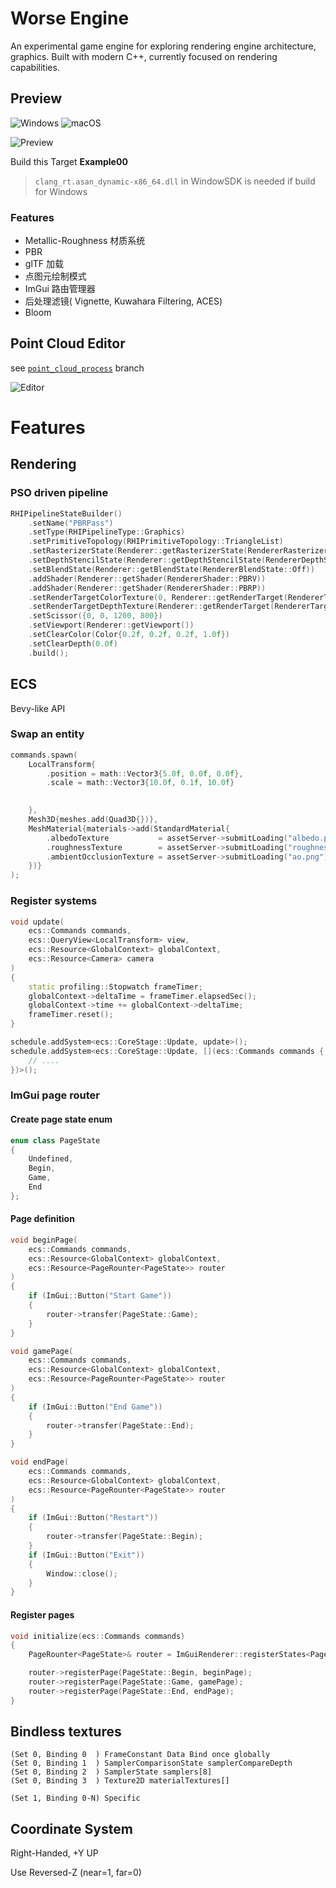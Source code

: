 # Worse Engine

An experimental game engine for exploring rendering engine architecture, graphics. Built with modern C++, currently focused on rendering capabilities.

## Preview

![Windows](https://img.shields.io/badge/Windows-0078D6?style=flat&logo=windows&logoColor=white)
![macOS](https://img.shields.io/badge/macOS-000000?style=flat&logo=apple&logoColor=white)

![Preview](./Pics/Preview.jpeg)

Build this Target **Example00**

> `clang_rt.asan_dynamic-x86_64.dll` in WindowSDK is needed if build for Windows

### Features
- Metallic-Roughness 材质系统
- PBR
- glTF 加载
- 点图元绘制模式
- ImGui 路由管理器
- 后处理滤镜( Vignette, Kuwahara Filtering, ACES)
- Bloom

## Point Cloud Editor

 see [`point_cloud_process`](https://github.com/w6rsty/worse/tree/point_cloud_process) branch

![Editor](./Pics/PointCloudEditor.jpeg)

# Features

## Rendering

### PSO driven pipeline

```cpp
RHIPipelineStateBuilder()
    .setName("PBRPass")
    .setType(RHIPipelineType::Graphics)
    .setPrimitiveTopology(RHIPrimitiveTopology::TriangleList)
    .setRasterizerState(Renderer::getRasterizerState(RendererRasterizerState::Solid))
    .setDepthStencilState(Renderer::getDepthStencilState(RendererDepthStencilState::ReadWrite))
    .setBlendState(Renderer::getBlendState(RendererBlendState::Off))
    .addShader(Renderer::getShader(RendererShader::PBRV))
    .addShader(Renderer::getShader(RendererShader::PBRP))
    .setRenderTargetColorTexture(0, Renderer::getRenderTarget(RendererTarget::Render))
    .setRenderTargetDepthTexture(Renderer::getRenderTarget(RendererTarget::Depth))
    .setScissor({0, 0, 1200, 800})
    .setViewport(Renderer::getViewport())
    .setClearColor(Color{0.2f, 0.2f, 0.2f, 1.0f})
    .setClearDepth(0.0f)
    .build();
```

## ECS

Bevy-like API

### Swap an entity

```cpp
commands.spawn(
    LocalTransform{
        .position = math::Vector3{5.0f, 0.0f, 0.0f},
        .scale = math::Vector3{10.0f, 0.1f, 10.0f}

        
    },
    Mesh3D{meshes.add(Quad3D{})},
    MeshMaterial{materials->add(StandardMaterial{
        .albedoTexture           = assetServer->submitLoading("albedo.png"),
        .roughnessTexture        = assetServer->submitLoading("roughness.png"),
        .ambientOcclusionTexture = assetServer->submitLoading("ao.png"),
    })}
);
```

### Register systems

```cpp
void update(
    ecs::Commands commands,
    ecs::QueryView<LocalTransform> view,
    ecs::Resource<GlobalContext> globalContext,
    ecs::Resource<Camera> camera
)
{
    static profiling::Stopwatch frameTimer;
    globalContext->deltaTime = frameTimer.elapsedSec();
    globalContext->time += globalContext->deltaTime;
    frameTimer.reset();
}

schedule.addSystem<ecs::CoreStage::Update, update>();
schedule.addSystem<ecs::CoreStage::Update, [](ecs::Commands commands {
    // ....
})>();
```

### ImGui page router


#### Create page state enum
```cpp
enum class PageState
{
    Undefined,
    Begin,
    Game,
    End
};
```

#### Page definition

```cpp
void beginPage(
    ecs::Commands commands,
    ecs::Resource<GlobalContext> globalContext,
    ecs::Resource<PageRounter<PageState>> router
)
{
    if (ImGui::Button("Start Game"))
    {
        router->transfer(PageState::Game);
    }
}

void gamePage(
    ecs::Commands commands,
    ecs::Resource<GlobalContext> globalContext,
    ecs::Resource<PageRounter<PageState>> router
)
{
    if (ImGui::Button("End Game"))
    {
        router->transfer(PageState::End);
    }
}

void endPage(
    ecs::Commands commands,
    ecs::Resource<GlobalContext> globalContext,
    ecs::Resource<PageRounter<PageState>> router
)
{
    if (ImGui::Button("Restart"))
    {
        router->transfer(PageState::Begin);
    }
    if (ImGui::Button("Exit"))
    {
        Window::close();
    }
}
```

#### Register pages

```cpp
void initialize(ecs::Commands commands)
{
    PageRounter<PageState>& router = ImGuiRenderer::registerStates<PageState>(commands, PageState::Begin);

    router->registerPage(PageState::Begin, beginPage);
    router->registerPage(PageState::Game, gamePage);
    router->registerPage(PageState::End, endPage);
}
```

## Bindless textures

```hlsl
(Set 0, Binding 0  ) FrameConstant Data Bind once globally
(Set 0, Binding 1  ) SamplerComparisonState samplerCompareDepth
(Set 0, Binding 2  ) SamplerState samplers[8]
(Set 0, Binding 3  ) Texture2D materialTextures[]

(Set 1, Binding 0-N) Specific
```

## Coordinate System

Right-Handed, +Y UP

Use Reversed-Z (near=1, far=0)